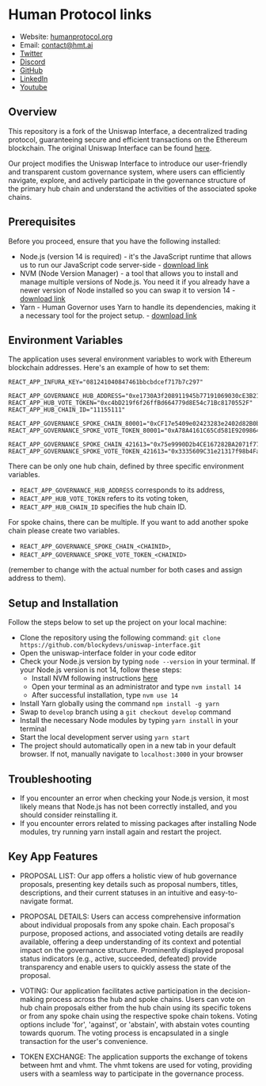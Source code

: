 # Human Protocol links

- Website: [humanprotocol.org](https://humanprotocol.org/)
- Email: [contact@hmt.ai](mailto:contact@hmt.ai)
- [Twitter](http://hmt.ai/twitter)
- [Discord](http://hmt.ai/discord)
- [GitHub](http://hmt.ai/github)
- [LinkedIn](http://hmt.ai/linkedin)
- [Youtube](https://www.youtube.com/@HUMANProtocol)


## Overview

This repository is a fork of the Uniswap Interface, a decentralized trading protocol, guaranteeing secure and efficient transactions on the Ethereum blockchain. The original Uniswap Interface can be found [here](https://github.com/Uniswap/interface).

Our project modifies the Uniswap Interface to introduce our user-friendly and transparent custom governance system, where users can efficiently navigate, explore, and actively participate in the governance structure of the primary hub chain and understand the activities of the associated spoke chains.


## Prerequisites

Before you proceed, ensure that you have the following installed:
- Node.js (version 14 is required) - it's the JavaScript runtime that allows us to run our JavaScript code server-side - [download link](https://nodejs.org/en/download) 
- NVM (Node Version Manager) - a tool that allows you to install and manage multiple versions of Node.js. You need it if you already have a newer version of Node installed so you can swap it to version 14 - [download link](https://github.com/coreybutler/nvm-windows/releases) 
- Yarn - Human Governor uses Yarn to handle its dependencies, making it a necessary tool for the project setup. - [download link](https://yarnpkg.com/cli/install)


## Environment Variables

The application uses several environment variables to work with Ethereum blockchain addresses. Here's an example of how to set them:

```
REACT_APP_INFURA_KEY="081241040847461bbcbdcef717b7c297"

REACT_APP_GOVERNANCE_HUB_ADDRESS="0xe1730A3f208911945b77191069030cE3B2129f77"
REACT_APP_HUB_VOTE_TOKEN="0xc4bD219f6f26ffBd664779d8E54c71Bc8170552F"
REACT_APP_HUB_CHAIN_ID="11155111"

REACT_APP_GOVERNANCE_SPOKE_CHAIN_80001="0xCF17e5409e02423283e2402d82B0b5c8BEcDB13a"
REACT_APP_GOVERNANCE_SPOKE_VOTE_TOKEN_80001="0xA78A4161C65Cd581E9209864E506dD1A1eF6cf77"

REACT_APP_GOVERNANCE_SPOKE_CHAIN_421613="0x75e9990D2b4CE167282BA2071f771f3248D3B9F9"
REACT_APP_GOVERNANCE_SPOKE_VOTE_TOKEN_421613="0x3335609C31e21317f98b4Fa0EB3cA71C8A8AaF3E"
```

There can be only one hub chain, defined by three specific environment variables. 
- `REACT_APP_GOVERNANCE_HUB_ADDRESS` corresponds to its address, 
- `REACT_APP_HUB_VOTE_TOKEN` refers to its voting token,
- `REACT_APP_HUB_CHAIN_ID` specifies the hub chain ID.

For spoke chains, there can be multiple. If you want to add another spoke chain please create two variables.
- `REACT_APP_GOVERNANCE_SPOKE_CHAIN_<CHAINID>`,
- `REACT_APP_GOVERNANCE_SPOKE_VOTE_TOKEN_<CHAINID>` 

(remember to change <CHAINID> with the actual number for both cases and assign address to them).


## Setup and Installation

Follow the steps below to set up the project on your local machine:

- Clone the repository using the following command: `git clone https://github.com/blockydevs/uniswap-interface.git`
- Open the uniswap-interface folder in your code editor
- Check your Node.js version by typing `node --version` in your terminal. If your Node.js version is not 14, follow these steps:
    * Install NVM following instructions [here](https://www.freecodecamp.org/news/node-version-manager-nvm-install-guide/)
    * Open your terminal as an administrator and type `nvm install 14`
    * After successful installation, type `nvm use 14`
- Install Yarn globally using the command `npm install -g yarn`
- Swap to `develop` branch using a `git checkout develop` command
- Install the necessary Node modules by typing `yarn install` in your terminal
- Start the local development server using `yarn start`
- The project should automatically open in a new tab in your default browser. If not, manually navigate to `localhost:3000` in your browser


## Troubleshooting

- If you encounter an error when checking your Node.js version, it most likely means that Node.js has not been correctly installed, and you should consider reinstalling it.
- If you encounter errors related to missing packages after installing Node modules, try running yarn install again and restart the project.


## Key App Features

- PROPOSAL LIST: Our app offers a holistic view of hub governance proposals, presenting key details such as proposal numbers, titles, descriptions, and their current statuses in an intuitive and easy-to-navigate format.

- PROPOSAL DETAILS: Users can access comprehensive information about individual proposals from any spoke chain. Each proposal's purpose, proposed actions, and associated voting details are readily available, offering a deep understanding of its context and potential impact on the governance structure. Prominently displayed proposal status indicators (e.g., active, succeeded, defeated) provide transparency and enable users to quickly assess the state of the proposal.

- VOTING: Our application facilitates active participation in the decision-making process across the hub and spoke chains. Users can vote on hub chain proposals either from the hub chain using its specific tokens or from any spoke chain using the respective spoke chain tokens. Voting options include 'for', 'against', or 'abstain', with abstain votes counting towards quorum. The voting process is encapsulated in a single transaction for the user's convenience.

- TOKEN EXCHANGE: The application supports the exchange of tokens between hmt and vhmt. The vhmt tokens are used for voting, providing users with a seamless way to participate in the governance process.